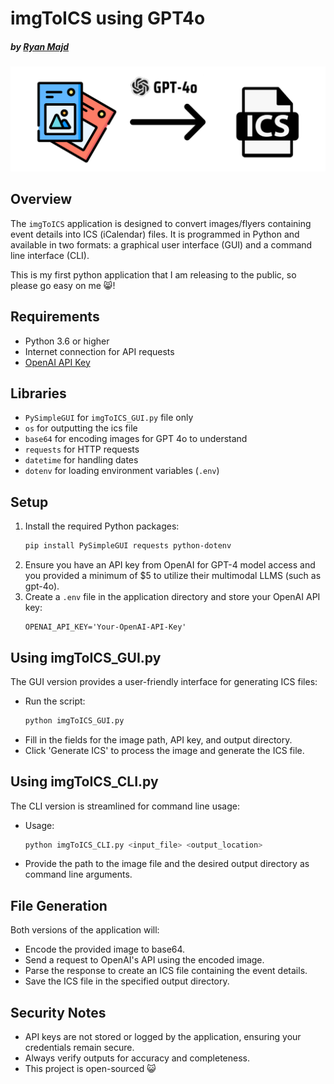 # imgToICS using GPT4o

##### by [Ryan Majd](mailto:ryan.majd@uga.edu)

![imgToICSBanner](/banner.svg)

## Overview

The `imgToICS` application is designed to convert images/flyers containing event details into ICS (iCalendar) files. It is programmed in Python and available in two formats: a graphical user interface (GUI) and a command line interface (CLI).

This is my first python application that I am releasing to the public, so please go easy on me 😸!

## Requirements

- Python 3.6 or higher
- Internet connection for API requests
- [OpenAI API Key](https://platform.openai.com/api-keys)

## Libraries

- `PySimpleGUI` for `imgToICS_GUI.py` file only
- `os` for outputting the ics file
- `base64` for encoding images for GPT 4o to understand
- `requests` for HTTP requests
- `datetime` for handling dates
- `dotenv` for loading environment variables (`.env`)

## Setup

1. Install the required Python packages:
   ```bash
   pip install PySimpleGUI requests python-dotenv
   ```
2. Ensure you have an API key from OpenAI for GPT-4 model access and you provided a minimum of $5 to utilize their multimodal LLMS (such as gpt-4o).
3. Create a `.env` file in the application directory and store your OpenAI API key:
   ```plaintext
   OPENAI_API_KEY='Your-OpenAI-API-Key'
   ```

## Using imgToICS_GUI.py

The GUI version provides a user-friendly interface for generating ICS files:

- Run the script:
  ```bash
  python imgToICS_GUI.py
  ```
- Fill in the fields for the image path, API key, and output directory.
- Click 'Generate ICS' to process the image and generate the ICS file.

## Using imgToICS_CLI.py

The CLI version is streamlined for command line usage:

- Usage:
  ```bash
  python imgToICS_CLI.py <input_file> <output_location>
  ```
- Provide the path to the image file and the desired output directory as command line arguments.

## File Generation

Both versions of the application will:

- Encode the provided image to base64.
- Send a request to OpenAI's API using the encoded image.
- Parse the response to create an ICS file containing the event details.
- Save the ICS file in the specified output directory.

## Security Notes

- API keys are not stored or logged by the application, ensuring your credentials remain secure.
- Always verify outputs for accuracy and completeness.
- This project is open-sourced 😺
